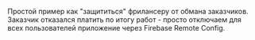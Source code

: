 Простой пример как "защититься" фрилансеру от обмана заказчиков.
Заказчик отказался платить по итогу работ - просто отключаем для всех пользователей приложение через Firebase Remote Config.
